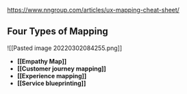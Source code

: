 https://www.nngroup.com/articles/ux-mapping-cheat-sheet/

## Four Types of Mapping
![[Pasted image 20220302084255.png]]

-   **[[Empathy Map]]**
-   **[[Customer journey mapping]]**
-   **[[Experience mapping]]**
-   **[[Service blueprinting]]**